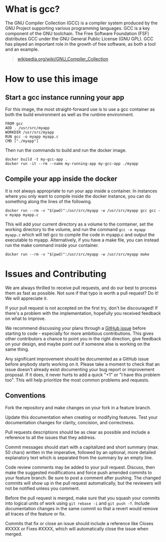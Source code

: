 # What is gcc?
The GNU Compiler Collection (GCC) is a compiler system produced by the GNU Project supporting various programming languages. GCC is a key component of the GNU toolchain. The Free Software Foundation (FSF) distributes GCC under the GNU General Public License (GNU GPL). GCC has played an important role in the growth of free software, as both a tool and an example.

> [wikipedia.org/wiki/GNU_Compiler_Collection](https://en.wikipedia.org/wiki/GNU_Compiler_Collection)

# How to use this image

## Start a gcc instance running your app

For this image, the most straight-forward use is to use a gcc container as both the build environment as well as the runtime environment.

    FROM gcc
    ADD . /usr/src/myapp
    WORKDIR /usr/src/myapp
    RUN gcc -o myapp myapp.c
    CMD ["./myapp"]

Then run the commands to build and run the docker image.

    docker build -t my-gcc-app .
    docker run -it --rm --name my-running-app my-gcc-app ./myapp


## Compile your app inside the docker

It is not always appropriate to run your app inside a container. In instances where you only want to compile inside the docker instance, you can do something along the lines of the following.

    docker run --rm -v "$(pwd)":/usr/src/myapp -w /usr/src/myapp gcc gcc -o myapp myapp.c

This will add your current directory as a volume to the comtainer, set the working directory to the volume, and run the command `gcc -o myapp myapp.c` which will tell gcc to compile the code in myapp.c and output the executable to myapp. Alternatively, if you have a make file, you can instead run the make command inside your container.

    docker run --rm -v "$(pwd)":/usr/src/myapp -w /usr/src/myapp make

# Issues and Contributing

We are always thrilled to receive pull requests, and do our best to process them as fast as possible. Not sure if that typo is worth a pull request? Do it! We will appreciate it.

If your pull request is not accepted on the first try, don't be discouraged! If there's a problem with the implementation, hopefully you received feedback on what to improve.

We recommend discussing your plans through a [GitHub issue](https://github.com/docker-library/gcc/issues) before starting to code - especially for more ambitious contributions. This gives other contributors a chance to point you in the right direction, give feedback on your design, and maybe point out if someone else is working on the same thing.

Any significant improvement should be documented as a GitHub issue before anybody starts working on it. Please take a moment to check that an issue doesn't already exist documenting your bug report or improvement proposal. If it does, it never hurts to add a quick "+1" or "I have this problem too". This will help prioritize the most common problems and requests.

## Conventions

Fork the repository and make changes on your fork in a feature branch.

Update this documentation when creating or modifying features. Test your documentation changes for clarity, concision, and correctness.

Pull requests descriptions should be as clear as possible and include a reference to all the issues that they address.

Commit messages should start with a capitalized and short summary (max. 50 chars) written in the imperative, followed by an optional, more detailed explanatory text which is separated from the summary by an empty line.

Code review comments may be added to your pull request. Discuss, then make the suggested modifications and force push amended commits to your feature branch. Be sure to post a comment after pushing. The changed commits will show up in the pull request automatically, but the reviewers will not be notified unless you comment.

Before the pull request is merged, make sure that you squash your commits into logical units of work using `git rebase -i` and `git push -f`. Include documentation changes in the same commit so that a revert would remove all traces of the feature or fix.

Commits that fix or close an issue should include a reference like Closes #XXXX or Fixes #XXXX, which will automatically close the issue when merged.
